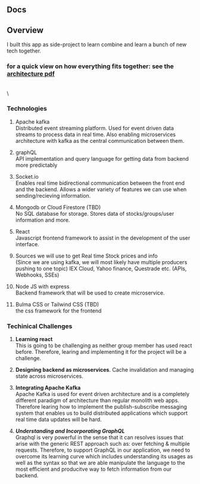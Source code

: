 ## Docs

## Overview
I built this app as side-project to learn combine and learn a bunch of new tech together. 
### for a quick view on how everything fits together: __see the [architecture pdf](https://github.com/razamu15/project-stonks-public/blob/master/docs/architecture.pdf)__
\
\




### Technologies
1) Apache kafka <br> 
Distributed event streaming platform. Used for event driven data streams to process data in real time. Also enabling microservices architecture with kafka as the central communication between them.

2) graphQL <br>
API implementation and query language for getting data from backend more predictably

3) Socket.io <br>
Enables real time bidirectional communication between the front end and the backend. Allows a wider variety of features we can use when sending/recieving information.

4) Mongodb or Cloud Firestore (TBD) <br>
No SQL database for storage. Stores data of stocks/groups/user information and more. 

5) React <br>
Javascript frontend framework to assist in the development of the user interface. 

<!-- 6) Questrade API - 3rd party login using OAUTH2.0 <br>
Api that allows users to log into/through their questrade account, so we are able to extract information about that traders stocks/watchlists etc. -->

<!-- 7) Twitter API <br>
to get real time tweets on wanted topics

8) Reddit API <br>
to get reddit info on stocks -->

9) Sources we will use to get Real time Stock prices and info <br> 
(Since we are using kafka, we will most likely have multiple producers pushing to one topic) 
IEX Cloud, Yahoo finance, Questrade etc. (APIs, Webhooks, SSEs)


10) Node JS with express <br>
Backend framework that will be used to create microservice.

11) Bulma CSS or Tailwind CSS (TBD) <br>
the css framework for the frontend 

### Techinical Challenges

1) __Learning react__ <br> 
This is going to be challenging as neither group member has used react before. Therefore, learing and implementing it for the project will be a challenge.

2) __Designing backend as microservices__. Cache invalidation and managing state across microservices.

3) __Integrating Apache Kafka__ <br>
Apache Kafka is used for event driven architecture and is a completely different paradigm of architecture than regular monolith web apps. Therefore learing how to implement the publish-subscribe messaging system that enables us to build distributed applications which support real time data updates will be hard.

4) ___Understanding and Incorporating GraphQL___ <br>
Graphql is very powerful in the sense that it can resolves issues that arise with the generic REST approach such as: over fetching & multiple requests. Therefore, to support GraphQL in our application, we need to overcome its learning curve which includes understanding its usages as well as the syntax so that we are able manipulate the language to  the most efficient and producitve way to fetch information from our backend. 

<!-- 5) __Authentication and interweaving the questrade API__ <br>
Security is a main concern with this feature. We want to make sure users have no worries when logging in through their questrade account. In addition to this, since questrade is a massive company, their API's are quite complex. Therefore, really understanding how they work as well as integrating our app using these dependencies will be a challenge.  -->
